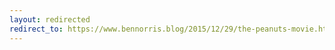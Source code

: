 ```yaml
---
layout: redirected
redirect_to: https://www.bennorris.blog/2015/12/29/the-peanuts-movie.html
---
```

